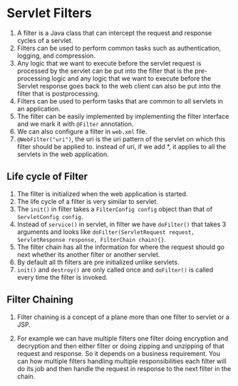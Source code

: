# Servlet Filters

1. A filter is a Java class that can intercept the request and response cycles of a servlet.
2. Filters can be used to perform common tasks such as authentication, logging, and compression.
3. Any logic that we want to execute before the servlet request is processed by the servlet can be put into the filter that is the pre-processing logic and any logic that we want to execute before the Servlet response goes back to the web client can also be put into the filter that is postprocessing.
4. Filters can be used to perform tasks that are common to all servlets in an application.
5. The filter can be easily implemented by implementing the filter interface and we mark it with `@Filter` annotation.
6. We can also configure a filter in `web.xml` file.
7. `@WebFilter("uri")`, the uri is the uri pattern of the servlet on which this filter should be applied to. instead of uri, if we add \*, it applies to all the servlets in the web application.

## Life cycle of Filter

1. The filter is initialized when the web application is started.
2. The life cycle of a filter is very similar to servlet.
3. The `init()` in filter takes a `FilterConfig config` object than that of `ServletConfig config`.
4. Instead of `service()` in servlet, in filter we have `doFilter()` that takes 3 arguments and looks like `doFilter(ServletRequest request, ServletResponse response, FilterChain chain){}`.
5. The filter chain has all the information for where the request should go next whether its another filter or another servlet.
6. By default all th filters are pre initialized unlike servlets.
7. `init()` and `destroy()` are only called once and `doFilter()` is called every time the filter is invoked.

## Filter Chaining

1. Filter chaining is a concept of a plane more than one filter to servlet or a JSP.

2. For example we can have multiple filters one filter doing encryption and decryption and then either filter or doing zipping and unzipping of that request and response. So it depends on a business requirement. You can how multiple filters handling multiple responsibilities each filter will do its job and then handle the request in response to the next filter in the chain.
